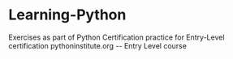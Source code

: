 # Learning-Python

Exercises as part of Python Certification practice for Entry-Level certification
pythoninstitute.org -- Entry Level course
